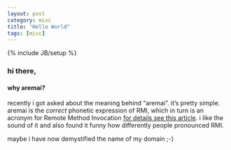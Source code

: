 ```yaml
---
layout: post
category: misc
title: "Hello World"
tags: [misc]
---
```

{% include JB/setup %}

### hi there,

#### why aremai?

recently i got asked about the meaning behind “aremai”. it’s pretty simple. aremai is the _correct_ phonetic expression of RMI, which in turn is an acronym for Remote Method Invocation [for details see this article](http://en.wikipedia.org/wiki/Java_remote_method_invocation). i like the sound of it and also found it funny how differently people pronounced RMI. 

maybe i have now demystified the name of my domain ;-)



